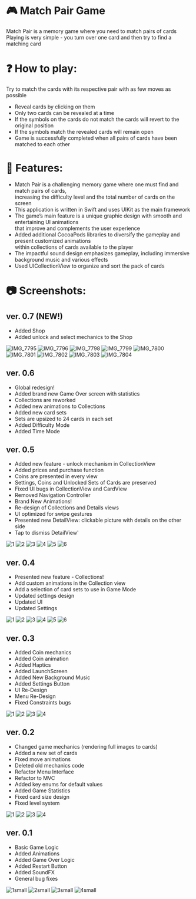 # 🎮 Match Pair Game 
Match Pair is a memory game where you need to match pairs of cards <br />
Playing is very simple - you turn over one card and then try to find a matching card

# ❓ How to play:
Try to match the cards with its respective pair with as few moves as possible

* Reveal cards by clicking on them
* Only two cards can be revealed at a time
* If the symbols on the cards do not match the cards will revert to the original position
* If the symbols match the revealed cards will remain open
* Game is successfully completed when all pairs of cards have been matched to each other

# 🚀 Features: 

- Match Pair is a challenging memory game where one must find and match pairs of cards, <br /> increasing the difficulty level and the total number of cards on the screen
- This application is written in Swift and uses UIKit as the main framework
- The game’s main feature is a unique graphic design with smooth and entertaining UI animations <br /> that improve and complements the user experience
- Added additional CocoaPods libraries to diversify the gameplay and present customized animations <br /> within collections of cards available to the player
- The impactful sound design emphasizes gameplay, including immersive background music and various effects
- Used UICollectionView to organize and sort the pack of cards

# 📷 Screenshots:

## ver. 0.7 (NEW!)

- Added Shop
- Added unlock and select mechanics to the Shop

![IMG_7795](https://user-images.githubusercontent.com/78992253/193423021-1feb7934-be43-41a9-b7ea-79f41e89e927.PNG)
![IMG_7796](https://user-images.githubusercontent.com/78992253/193423024-53f99748-ed69-42a9-ab1e-434738b075c9.PNG)
![IMG_7798](https://user-images.githubusercontent.com/78992253/193423025-6608bde3-4d72-4072-86cf-7d4621d758c2.PNG)
![IMG_7799](https://user-images.githubusercontent.com/78992253/193423026-74117e10-8f3f-46dd-8ded-5a3007f028d6.PNG)
![IMG_7800](https://user-images.githubusercontent.com/78992253/193423027-e28f04c9-cd06-454e-b99d-b889a622cb86.PNG)
![IMG_7801](https://user-images.githubusercontent.com/78992253/193423028-d56c68f9-ee23-4dc6-8c20-65f71f912aee.PNG)
![IMG_7802](https://user-images.githubusercontent.com/78992253/193423163-9fc82ed2-d543-4662-82b0-f58780d6ebdd.PNG)
![IMG_7803](https://user-images.githubusercontent.com/78992253/193423165-d418fffe-636c-4e86-ae37-bb7051578393.PNG)
![IMG_7804](https://user-images.githubusercontent.com/78992253/193423166-3298880b-a34f-4da6-b730-9c0eb304ecb4.PNG)

## ver. 0.6

- Global redesign!
- Added brand new Game Over screen with statistics
- Collections are reworked
- Added new animations to Collections
- Added new card sets
- Sets are upsized to 24 cards in each set
- Added Difficulty Mode
- Added Time Mode

## ver. 0.5 

- Added new feature - unlock mechanism in CollectionView
- Added prices and purchase function
- Coins are presented in every view
- Settings, Coins and Unlocked Sets of Cards are preserved
- Fixed UI bugs in CollectionView and CardView
- Removed Navigation Controller
- Brand New Animations!
- Re-design of Collections and Details views
- UI optimized for swipe gestures
- Presented new DetailView: clickable picture with details on the other side
- Tap to dismiss DetailView'

![1](https://user-images.githubusercontent.com/78992253/186836937-28e20dec-a11b-4e18-99c1-b646eea4d58a.PNG)
![2](https://user-images.githubusercontent.com/78992253/186836940-1f32943d-12e2-4053-9a5f-0dd0c88c6b99.PNG)
![3](https://user-images.githubusercontent.com/78992253/186836944-ddf6e4d3-8efa-4402-95b3-0a51bce053fb.PNG)
![4](https://user-images.githubusercontent.com/78992253/186836948-e1666ad4-1a95-4f72-a61c-66a69dbd147b.PNG)
![5](https://user-images.githubusercontent.com/78992253/186836951-8de7becb-7baf-4589-90e9-89f0daaf60fb.PNG)
![6](https://user-images.githubusercontent.com/78992253/186836953-6a9b8c00-a99e-47c7-b035-a13906b4fa50.PNG)

## ver. 0.4

- Presented new feature - Collections!
- Add custom animations in the Collection view
- Add a selection of card sets to use in Game Mode
- Updated settings design
- Updated UI
- Updated Settings

![1](https://user-images.githubusercontent.com/78992253/186224130-fdbe5c7b-76c9-4038-be6e-ac3cd6f82eb1.PNG)
![2](https://user-images.githubusercontent.com/78992253/186224131-baa91a71-31ec-4891-bf6e-232dd3002a72.PNG)
![3](https://user-images.githubusercontent.com/78992253/186224132-9dcbd817-59fb-45eb-99b0-6f48741ed54e.PNG)
![4](https://user-images.githubusercontent.com/78992253/186224137-31e024e7-e879-4949-af99-7910651cf867.PNG)
![5](https://user-images.githubusercontent.com/78992253/186224138-12ebae33-f275-4538-ab27-99911d0a90c4.PNG)
![6](https://user-images.githubusercontent.com/78992253/186224139-e56d14b7-baa8-484a-a33e-748008a2905e.PNG)

## ver. 0.3

- Added Coin mechanics 
- Added Coin animation
- Added Haptics
- Added LaunchScreen
- Added New Background Music
- Added Settings Button
- UI Re-Design
- Menu Re-Design
- Fixed Constraints bugs

![1](https://user-images.githubusercontent.com/78992253/184504598-2386865c-b6ef-41a7-95b7-f908f380af61.PNG)
![2](https://user-images.githubusercontent.com/78992253/184504602-98b4f85a-aad9-4ce4-baaf-d78b3e73dfc1.PNG)
![3](https://user-images.githubusercontent.com/78992253/184504603-e927b18e-659c-4a09-a984-b3efe8881313.PNG)
![4](https://user-images.githubusercontent.com/78992253/184504604-6bc308bf-91ac-4942-95d4-b3496a5825a4.PNG)

## ver. 0.2

- Changed game mechanics  (rendering full images to cards)
- Added a new set of cards
- Fixed move animations
- Deleted old mechanics code
- Refactor Menu Interface
- Refactor to MVC
- Added key enums for default values
- Added Game Statistics
- Fixed card size design
- Fixed level system

![1](https://user-images.githubusercontent.com/78992253/183592049-12385b55-7503-4ec8-80ec-361e85d56f6f.PNG)
![2](https://user-images.githubusercontent.com/78992253/183592055-624fd608-ed95-4a82-b376-1d6a5c6fb98d.PNG)
![3](https://user-images.githubusercontent.com/78992253/183592059-32c29595-d8ba-401b-98c8-2cf86fada7d8.PNG)
![4](https://user-images.githubusercontent.com/78992253/183592061-f3c5914a-ffc7-41a9-888f-e5b4e9030029.PNG)

## ver. 0.1

- Basic Game Logic
- Added Animations
- Added Game Over Logic
- Added Restart Button
- Added SoundFX
- General bug fixes

![1small](https://user-images.githubusercontent.com/78992253/181661754-e914cc74-076f-4903-83d5-e27f2b8c6568.PNG)
![2small](https://user-images.githubusercontent.com/78992253/181661760-24bafb8e-e176-4849-940b-89c4c8fb499a.PNG)
![3small](https://user-images.githubusercontent.com/78992253/181661762-ad166822-8d22-4827-88c2-706d0e23ae5a.PNG)
![4small](https://user-images.githubusercontent.com/78992253/181661764-b0424342-dd8e-42cc-9ac4-d0e1aed3cc18.PNG)
